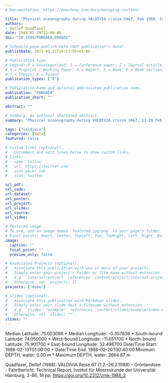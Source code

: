 ```yaml
---
# Documentation: https://wowchemy.com/docs/managing-content/

title: "Physical oceanography during VALDIVIA cruise VA67, Feb 1988. Institut für Meereskunde, Universität Hamburg"
authors: 
- Detlef Quadfasel
date: 1988-02-29T12:00:00
doi: "10.1594/PANGAEA.890601"

# Schedule page publish date (NOT publication's date).
publishDate: 2023-01-22T14:17:05+01:00

# Publication type.
# Legend: 0 = Uncategorized; 1 = Conference paper; 2 = Journal article;
# 3 = Preprint / Working Paper; 4 = Report; 5 = Book; 6 = Book section;
# 7 = Thesis; 8 = Patent
publication_types: ["8"]

# Publication name and optional abbreviated publication name.
publication: "PANGAEA"
publication_short: ""

abstract: ""

# Summary. An optional shortened abstract.
summary: "Physical oceanography during VALDIVIA cruise VA67, 13-20 Feb 1988."

tags: ["valdivia"]
categories: [data]
featured: false

# Custom links (optional).
#   Uncomment and edit lines below to show custom links.
# links:
# - name: Follow
#   url: https://twitter.com
#   icon_pack: fab
#   icon: twitter

url_pdf:
url_code:
url_dataset: 
url_poster:
url_project:
url_slides:
url_source:
url_video:

# Featured image
# To use, add an image named `featured.jpg/png` to your page's folder. 
# Focal points: Smart, Center, TopLeft, Top, TopRight, Left, Right, BottomLeft, Bottom, BottomRight.
image:
  caption: ""
  focal_point: ""
  preview_only: false

# Associated Projects (optional).
#   Associate this publication with one or more of your projects.
#   Simply enter your project's folder or file name without extension.
#   E.g. `internal-project` references `content/project/internal-project/index.md`.
#   Otherwise, set `projects: []`.
projects: ["dsow"]

# Slides (optional).
#   Associate this publication with Markdown slides.
#   Simply enter your slide deck's filename without extension.
#   E.g. `slides: "example"` references `content/slides/example/index.md`.
#   Otherwise, set `slides: ""`.
slides: ""
---
```

Median Latitude: 75.003086 * Median Longitude: -0.357838 * South-bound Latitude: 74.050000 * West-bound Longitude: -11.651700 * North-bound Latitude: 75.901700 * East-bound Longitude: 32.496700
Date/Time Start: 1988-02-13T01:00:00 * Date/Time End: 1988-02-20T00:40:00
Minimum DEPTH, water: 0.00 m * Maximum DEPTH, water: 3664.87 m

Quadfasel, Detlef (1988): VALDIVIA Reise 67 (1.2.-26.2.1988) - Grönlandsee - Fahrtbericht. Technical Report, Institut für Meereskunde der Universität Hamburg, 2-88, 18 pp, https://doi.org/10.2312/zmk-1988_2